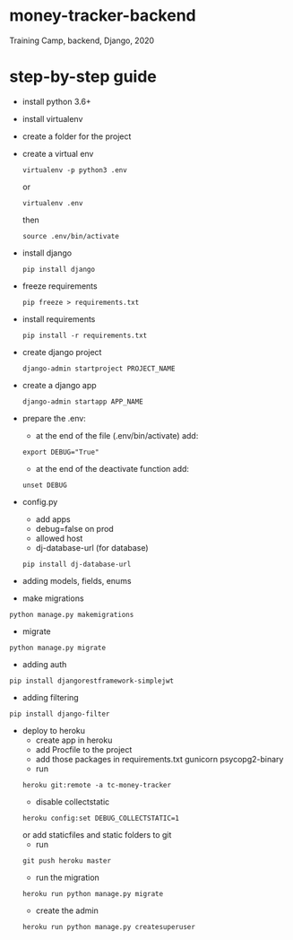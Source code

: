# money-tracker-backend
Training Camp, backend, Django, 2020
# step-by-step guide
- install python 3.6+
- install virtualenv
- create a folder for the project
- create a virtual env
    ```
    virtualenv -p python3 .env
  ```
  or
    ```
    virtualenv .env
    ```
  then
    ```
  source .env/bin/activate
  ```
- install django
    ```
    pip install django
    ```
- freeze requirements
    ```
    pip freeze > requirements.txt
    ```
- install requirements
    ```
    pip install -r requirements.txt
    ```
- create django project
  ```
  django-admin startproject PROJECT_NAME
  ```
- create a django app
  ```
  django-admin startapp APP_NAME
  ```
- prepare the .env:
    - at the end of the file (.env/bin/activate) add:
    ```
    export DEBUG="True"
    ```
    - at the end of the deactivate function add:
    ```
    unset DEBUG
    ```

- config.py
    - add apps
    - debug=false on prod
    - allowed host
    - dj-database-url (for database)
    ```
    pip install dj-database-url
    ```
    
- adding models, fields, enums

- make migrations
```
python manage.py makemigrations
```
- migrate
```
python manage.py migrate
```

- adding auth
```
pip install djangorestframework-simplejwt
```
    
- adding filtering
```
pip install django-filter
```

- deploy to heroku
    - create app in heroku
    - add Procfile to the project
    - add those packages in requirements.txt
        gunicorn
        psycopg2-binary
    - run
    ```
    heroku git:remote -a tc-money-tracker
    ```
    - disable collectstatic
    ```
    heroku config:set DEBUG_COLLECTSTATIC=1
    ```
    or add staticfiles and static folders to git
    - run
    ```
    git push heroku master
    ```
    - run the migration
    ```
    heroku run python manage.py migrate
    ```
    - create the admin
    ```
    heroku run python manage.py createsuperuser
    ```

